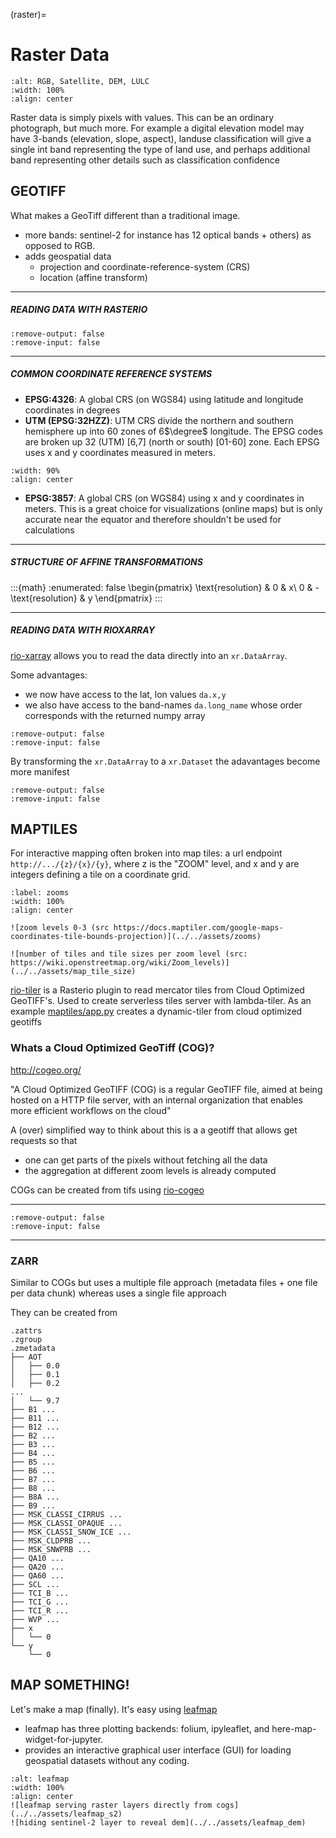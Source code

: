 (raster)=
# Raster Data

```{image} ../../assets/raster_types-tahoe
:alt: RGB, Satellite, DEM, LULC
:width: 100%
:align: center
```

Raster data is simply pixels with values. This can be an ordinary photograph, but much more. For example a digital elevation model may have 3-bands (elevation, slope, aspect), landuse classification will give a single int band representing the type of land use, and perhaps additional band representing other details such as classification confidence

## GEOTIFF


What makes a GeoTiff different than a traditional image.

- more bands: sentinel-2 for instance has 12 optical bands + others) as opposed to RGB.
- adds geospatial data
	- projection and coordinate-reference-system (CRS)
    - location (affine transform)

---

##### READING DATA WITH RASTERIO


```{embed} #nb:raster:readrio
:remove-output: false
:remove-input: false
```

---

##### COMMON COORDINATE REFERENCE SYSTEMS


* __EPSG:4326__: A global CRS (on WGS84) using latitude and longitude coordinates in degrees
* __UTM (EPSG:32HZZ)__: UTM CRS divide the northern and southern hemisphere up into 60 zones of 6$\degree$ longitude.  The EPSG codes are broken up 32 (UTM) [6,7] (north or south) [01-60] zone. Each EPSG uses x and y coordinates measured in meters.

```{figure} ../../assets/utm-grid
:width: 90%
:align: center
```

* __EPSG:3857__: A global CRS (on WGS84) using x and y coordinates in meters. This is a great choice for visualizations (online maps) but is only accurate near the equator and therefore shouldn't be used for calculations

---

##### STRUCTURE OF AFFINE TRANSFORMATIONS

:::{math}
:enumerated: false
\begin{pmatrix}
\text{resolution} & 0 & x\\
0 & -\text{resolution} & y
\end{pmatrix}
:::

---

##### READING DATA WITH RIOXARRAY


[rio-xarray](https://corteva.github.io/rioxarray/html/rioxarray.html) allows you to read the data directly into an `xr.DataArray`.

Some advantages:

* we now have access to the lat, lon values `da.x,y`
* we also have access to the band-names `da.long_name` whose order corresponds with the returned numpy array

```{embed} #nb:raster:s2_da
:remove-output: false
:remove-input: false
```

By transforming the `xr.DataArray` to a `xr.Dataset` the adavantages become more manifest

```{embed} #nb:raster:s2_ds
:remove-output: false
:remove-input: false
```

## MAPTILES

For interactive mapping often broken into map tiles: a url endpoint `http://.../{z}/{x}/{y}`, where z is the "ZOOM" level, and x and y are integers defining a tile on a coordinate grid.

```{figure}
:label: zooms
:width: 100%
:align: center

![zoom levels 0-3 (src https://docs.maptiler.com/google-maps-coordinates-tile-bounds-projection)](../../assets/zooms)

![number of tiles and tile sizes per zoom level (src: https://wiki.openstreetmap.org/wiki/Zoom_levels)](../../assets/map_tile_size)
```

[rio-tiler](https://cogeotiff.github.io/rio-tiler/) is a Rasterio plugin to read mercator tiles from Cloud Optimized GeoTIFF's. Used to create serverless tiles server with lambda-tiler. As an example [maptiles/app.py](../maptiles/app.py) creates a dynamic-tiler from cloud optimized geotiffs


### Whats a Cloud Optimized GeoTiff (COG)?

http://cogeo.org/

"A Cloud Optimized GeoTIFF (COG) is a regular GeoTIFF file, aimed at being hosted on a HTTP file server, with an internal organization that enables more efficient workflows on the cloud"

A (over) simplified way to think about this is a a geotiff that allows get requests so that

- one can get parts of the pixels without fetching all the data
- the aggregation at different zoom levels is already computed

COGs can be created from tifs using [rio-cogeo](https://cogeotiff.github.io/rio-cogeo/)

---

```{embed} #nb:raster:riocogeo-s2
:remove-output: false
:remove-input: false
```

---


### ZARR

Similar to COGs but uses a multiple file approach (metadata files + one file per data chunk) whereas uses a single file approach

They can be created from

```
.zattrs
.zgroup
.zmetadata
├── AOT
│   ├── 0.0
│   ├── 0.1
│   ├── 0.2
...
│   └── 9.7
├── B1 ...
├── B11 ...
├── B12 ...
├── B2 ...
├── B3 ...
├── B4 ...
├── B5 ...
├── B6 ...
├── B7 ...
├── B8 ...
├── B8A ...
├── B9 ...
├── MSK_CLASSI_CIRRUS ...
├── MSK_CLASSI_OPAQUE ...
├── MSK_CLASSI_SNOW_ICE ...
├── MSK_CLDPRB ...
├── MSK_SNWPRB ...
├── QA10 ...
├── QA20 ...
├── QA60 ...
├── SCL ...
├── TCI_B ...
├── TCI_G ...
├── TCI_R ...
├── WVP ...
├── x
│   └── 0
└── y
    └── 0
```

## MAP SOMETHING!

Let's make a map (finally). It's easy using [leafmap](https://leafmap.org/)

- leafmap has three plotting backends: folium, ipyleaflet, and here-map-widget-for-jupyter.
- provides an interactive graphical user interface (GUI) for loading geospatial datasets without any coding.


```{figure}
:alt: leafmap
:width: 100%
:align: center
![leafmap serving raster layers directly from cogs](../../assets/leafmap_s2)
![hiding sentinel-2 layer to reveal dem](../../assets/leafmap_dem)
```


